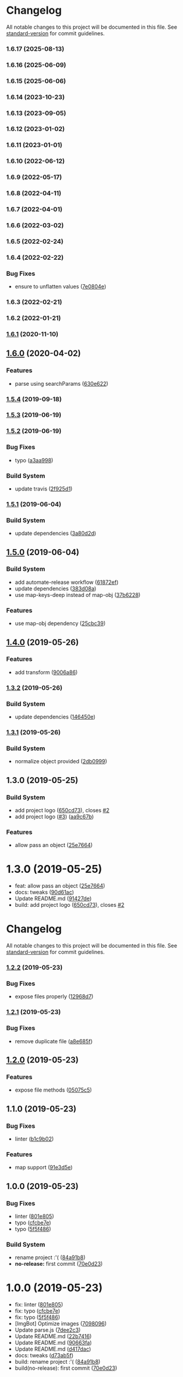 # Changelog

All notable changes to this project will be documented in this file. See [standard-version](https://github.com/conventional-changelog/standard-version) for commit guidelines.

### 1.6.17 (2025-08-13)

### 1.6.16 (2025-06-09)

### 1.6.15 (2025-06-06)

### 1.6.14 (2023-10-23)

### 1.6.13 (2023-09-05)

### 1.6.12 (2023-01-02)

### 1.6.11 (2023-01-01)

### 1.6.10 (2022-06-12)

### 1.6.9 (2022-05-17)

### 1.6.8 (2022-04-11)

### 1.6.7 (2022-04-01)

### 1.6.6 (2022-03-02)

### 1.6.5 (2022-02-24)

### 1.6.4 (2022-02-22)


### Bug Fixes

* ensure to unflatten values ([7e0804e](https://github.com/Kikobeats/to-query/commit/7e0804e20dc96c141f0dbb7ffe81a84c738b2371))

### 1.6.3 (2022-02-21)

### 1.6.2 (2022-01-21)

### [1.6.1](https://github.com/Kikobeats/to-query/compare/v1.6.0...v1.6.1) (2020-11-10)

## [1.6.0](https://github.com/Kikobeats/to-query/compare/v1.5.4...v1.6.0) (2020-04-02)


### Features

* parse using searchParams ([630e622](https://github.com/Kikobeats/to-query/commit/630e6226ed6d82d5f65244e1fdde9b7af20f0ba6))

### [1.5.4](https://github.com/Kikobeats/to-query/compare/v1.5.3...v1.5.4) (2019-09-18)

### [1.5.3](https://github.com/Kikobeats/to-query/compare/v1.5.2...v1.5.3) (2019-06-19)



### [1.5.2](https://github.com/Kikobeats/to-query/compare/v1.5.1...v1.5.2) (2019-06-19)


### Bug Fixes

* typo ([a3aa998](https://github.com/Kikobeats/to-query/commit/a3aa998))


### Build System

* update travis ([2f925d1](https://github.com/Kikobeats/to-query/commit/2f925d1))



### [1.5.1](https://github.com/Kikobeats/to-query/compare/v1.5.0...v1.5.1) (2019-06-04)


### Build System

* update dependencies ([3a80d2d](https://github.com/Kikobeats/to-query/commit/3a80d2d))



## [1.5.0](https://github.com/Kikobeats/to-query/compare/v1.4.0...v1.5.0) (2019-06-04)


### Build System

* add automate-release workflow ([61872ef](https://github.com/Kikobeats/to-query/commit/61872ef))
* update dependencies ([383d08a](https://github.com/Kikobeats/to-query/commit/383d08a))
* use map-keys-deep instead of map-obj ([37b6228](https://github.com/Kikobeats/to-query/commit/37b6228))


### Features

* use map-obj dependency ([25cbc39](https://github.com/Kikobeats/to-query/commit/25cbc39))



## [1.4.0](https://github.com/Kikobeats/to-query/compare/v1.3.2...v1.4.0) (2019-05-26)


### Features

* add transform ([9006a86](https://github.com/Kikobeats/to-query/commit/9006a86))



### [1.3.2](https://github.com/Kikobeats/to-query/compare/v1.3.1...v1.3.2) (2019-05-26)


### Build System

* update dependencies ([146450e](https://github.com/Kikobeats/to-query/commit/146450e))



### [1.3.1](https://github.com/Kikobeats/to-query/compare/v1.2.2...v1.3.1) (2019-05-26)


### Build System

* normalize object provided ([2db0999](https://github.com/Kikobeats/to-query/commit/2db0999))



## 1.3.0 (2019-05-25)


### Build System

* add project logo ([650cd73](https://github.com/Kikobeats/to-query/commit/650cd73)), closes [#2](https://github.com/Kikobeats/to-query/issues/2)
* add project logo ([#3](https://github.com/Kikobeats/to-query/issues/3)) ([aa9c67b](https://github.com/Kikobeats/to-query/commit/aa9c67b))


### Features

* allow pass an object ([25e7664](https://github.com/Kikobeats/to-query/commit/25e7664))



<a name="1.3.0"></a>
# 1.3.0 (2019-05-25)

* feat: allow pass an object ([25e7664](https://github.com/Kikobeats/to-query/commit/25e7664))
* docs: tweaks ([90d61ac](https://github.com/Kikobeats/to-query/commit/90d61ac))
* Update README.md ([91427de](https://github.com/Kikobeats/to-query/commit/91427de))
* build: add project logo ([650cd73](https://github.com/Kikobeats/to-query/commit/650cd73)), closes [#2](https://github.com/Kikobeats/to-query/issues/2)



# Changelog

All notable changes to this project will be documented in this file. See [standard-version](https://github.com/conventional-changelog/standard-version) for commit guidelines.

### [1.2.2](https://github.com/Kikobeats/to-query/compare/v1.2.1...v1.2.2) (2019-05-23)


### Bug Fixes

* expose files properly ([12968d7](https://github.com/Kikobeats/to-query/commit/12968d7))



### [1.2.1](https://github.com/Kikobeats/to-query/compare/v1.2.0...v1.2.1) (2019-05-23)


### Bug Fixes

* remove duplicate file ([a8e685f](https://github.com/Kikobeats/to-query/commit/a8e685f))



## [1.2.0](https://github.com/Kikobeats/to-query/compare/v1.1.0...v1.2.0) (2019-05-23)


### Features

* expose file methods ([05075c5](https://github.com/Kikobeats/to-query/commit/05075c5))



## 1.1.0 (2019-05-23)


### Bug Fixes

* linter ([b1c9b02](https://github.com/Kikobeats/to-query/commit/b1c9b02))


### Features

* map support ([91e3d5e](https://github.com/Kikobeats/to-query/commit/91e3d5e))



## 1.0.0 (2019-05-23)


### Bug Fixes

* linter ([801e805](https://github.com/Kikobeats/to-query/commit/801e805))
* typo ([cfcbe7e](https://github.com/Kikobeats/to-query/commit/cfcbe7e))
* typo ([5f5f486](https://github.com/Kikobeats/to-query/commit/5f5f486))


### Build System

* rename project :'( ([84a91b8](https://github.com/Kikobeats/to-query/commit/84a91b8))
* **no-release:** first commit ([70e0d23](https://github.com/Kikobeats/to-query/commit/70e0d23))



<a name="1.0.0"></a>
# 1.0.0 (2019-05-23)

* fix: linter ([801e805](https://github.com/Kikobeats/to-query/commit/801e805))
* fix: typo ([cfcbe7e](https://github.com/Kikobeats/to-query/commit/cfcbe7e))
* fix: typo ([5f5f486](https://github.com/Kikobeats/to-query/commit/5f5f486))
* [ImgBot] Optimize images ([7098096](https://github.com/Kikobeats/to-query/commit/7098096))
* Update parse.js ([7dee2c3](https://github.com/Kikobeats/to-query/commit/7dee2c3))
* Update README.md ([22b7416](https://github.com/Kikobeats/to-query/commit/22b7416))
* Update README.md ([90663fa](https://github.com/Kikobeats/to-query/commit/90663fa))
* Update README.md ([d417dac](https://github.com/Kikobeats/to-query/commit/d417dac))
* docs: tweaks ([d73ab5f](https://github.com/Kikobeats/to-query/commit/d73ab5f))
* build: rename project :'( ([84a91b8](https://github.com/Kikobeats/to-query/commit/84a91b8))
* build(no-release): first commit ([70e0d23](https://github.com/Kikobeats/to-query/commit/70e0d23))
